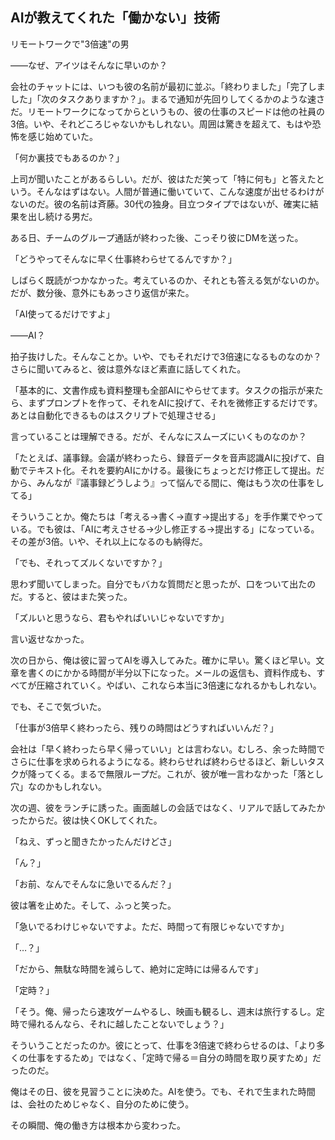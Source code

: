 ## AIが教えてくれた「働かない」技術

リモートワークで"3倍速"の男

――なぜ、アイツはそんなに早いのか？

会社のチャットには、いつも彼の名前が最初に並ぶ。「終わりました」「完了しました」「次のタスクありますか？」。まるで通知が先回りしてくるかのような速さだ。リモートワークになってからというもの、彼の仕事のスピードは他の社員の3倍。いや、それどころじゃないかもしれない。周囲は驚きを超えて、もはや恐怖を感じ始めていた。

「何か裏技でもあるのか？」

上司が聞いたことがあるらしい。だが、彼はただ笑って「特に何も」と答えたという。そんなはずはない。人間が普通に働いていて、こんな速度が出せるわけがないのだ。彼の名前は斉藤。30代の独身。目立つタイプではないが、確実に結果を出し続ける男だ。

ある日、チームのグループ通話が終わった後、こっそり彼にDMを送った。

「どうやってそんなに早く仕事終わらせてるんですか？」

しばらく既読がつかなかった。考えているのか、それとも答える気がないのか。だが、数分後、意外にもあっさり返信が来た。

「AI使ってるだけですよ」

――AI？

拍子抜けした。そんなことか。いや、でもそれだけで3倍速になるものなのか？ さらに聞いてみると、彼は意外なほど素直に話してくれた。

「基本的に、文書作成も資料整理も全部AIにやらせてます。タスクの指示が来たら、まずプロンプトを作って、それをAIに投げて、それを微修正するだけです。あとは自動化できるものはスクリプトで処理させる」

言っていることは理解できる。だが、そんなにスムーズにいくものなのか？

「たとえば、議事録。会議が終わったら、録音データを音声認識AIに投げて、自動でテキスト化。それを要約AIにかける。最後にちょっとだけ修正して提出。だから、みんなが『議事録どうしよう』って悩んでる間に、俺はもう次の仕事をしてる」

そういうことか。俺たちは「考える→書く→直す→提出する」を手作業でやっている。でも彼は、「AIに考えさせる→少し修正する→提出する」になっている。その差が3倍。いや、それ以上になるのも納得だ。

「でも、それってズルくないですか？」

思わず聞いてしまった。自分でもバカな質問だと思ったが、口をついて出たのだ。すると、彼はまた笑った。

「ズルいと思うなら、君もやればいいじゃないですか」

言い返せなかった。

次の日から、俺は彼に習ってAIを導入してみた。確かに早い。驚くほど早い。文章を書くのにかかる時間が半分以下になった。メールの返信も、資料作成も、すべてが圧縮されていく。やばい、これなら本当に3倍速になれるかもしれない。

でも、そこで気づいた。

「仕事が3倍早く終わったら、残りの時間はどうすればいいんだ？」

会社は「早く終わったら早く帰っていい」とは言わない。むしろ、余った時間でさらに仕事を求められるようになる。終わらせれば終わらせるほど、新しいタスクが降ってくる。まるで無限ループだ。これが、彼が唯一言わなかった「落とし穴」なのかもしれない。

次の週、彼をランチに誘った。画面越しの会話ではなく、リアルで話してみたかったからだ。彼は快くOKしてくれた。

「ねえ、ずっと聞きたかったんだけどさ」

「ん？」

「お前、なんでそんなに急いでるんだ？」

彼は箸を止めた。そして、ふっと笑った。

「急いでるわけじゃないですよ。ただ、時間って有限じゃないですか」

「…？」

「だから、無駄な時間を減らして、絶対に定時には帰るんです」

「定時？」

「そう。俺、帰ったら速攻ゲームやるし、映画も観るし、週末は旅行するし。定時で帰れるんなら、それに越したことないでしょう？」

そういうことだったのか。彼にとって、仕事を3倍速で終わらせるのは、「より多くの仕事をするため」ではなく、「定時で帰る＝自分の時間を取り戻すため」だったのだ。

俺はその日、彼を見習うことに決めた。AIを使う。でも、それで生まれた時間は、会社のためじゃなく、自分のために使う。

その瞬間、俺の働き方は根本から変わった。